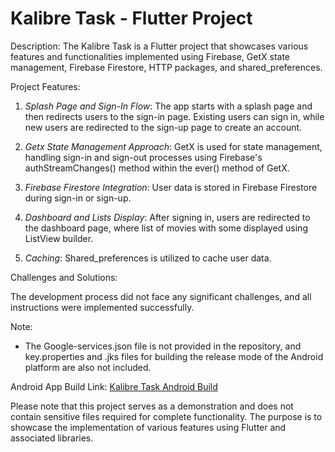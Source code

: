 # Kalibre Task - Flutter Project

Description:
The Kalibre Task is a Flutter project that showcases various features and functionalities implemented using Firebase, GetX state management, Firebase Firestore, HTTP packages, and shared_preferences.

Project Features:

1. _Splash Page and Sign-In Flow_: The app starts with a splash page and then redirects users to the sign-in page. Existing users can sign in, while new users are redirected to the sign-up page to create an account.

2. _Getx State Management Approach_: GetX is used for state management, handling sign-in and sign-out processes using Firebase's authStreamChanges() method within the ever() method of GetX.

3. _Firebase Firestore Integration_: User data is stored in Firebase Firestore during sign-in or sign-up.

4. _Dashboard and Lists Display_: After signing in, users are redirected to the dashboard page, where list of movies with some displayed using ListView builder.

5. _Caching_: Shared_preferences is utilized to cache user data.

Challenges and Solutions:

The development process did not face any significant challenges, and all instructions were implemented successfully.

Note:

- The Google-services.json file is not provided in the repository, and key.properties and .jks files for building the release mode of the Android platform are also not included.

Android App Build Link: [Kalibre Task Android Build](https://drive.google.com/file/d/14HstZOnyVw_pHZpwi6yKIbPx7fSI39ck/view?usp=share_link)

Please note that this project serves as a demonstration and does not contain sensitive files required for complete functionality. The purpose is to showcase the implementation of various features using Flutter and associated libraries.
